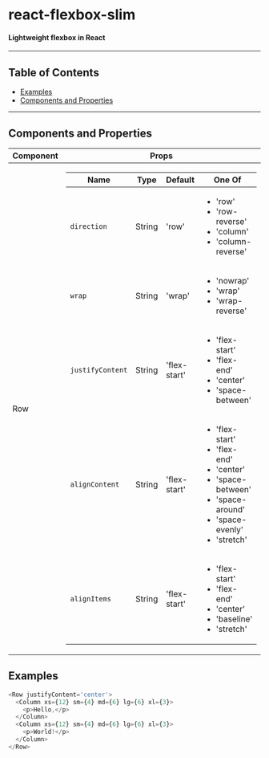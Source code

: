 # react-flexbox-slim

#### Lightweight flexbox in React

---

## Table of Contents

 - [Examples](#examples)
 - [Components and Properties](#Components-and-Properties)

---

## Components and Properties

| Component | Props |
| --- | --- |
| Row | <table><thead><tr><th>Name</th><th>Type</th><th>Default</th><th>One Of</th></tr></thead><tbody><tr><td><code>direction</code></td><td>String</td><td>'row'</td><td><ul><li>'row'</li><li>'row-reverse'</li><li>'column'</li><li>'column-reverse'</li></ul></td></tr><tr><td><code>wrap</code></td><td>String</td><td>'wrap'</td><td><ul><li>'nowrap'</li><li>'wrap'</li><li>'wrap-reverse'</li></ul></td></tr><tr><td><code>justifyContent</code></td><td>String</td><td>'flex-start'</td><td><ul><li>'flex-start'</li><li>'flex-end'</li><li>'center'</li><li>'space-between'</li></ul></td></tr><tr><td><code>alignContent</code></td><td>String</td><td>'flex-start'</td><td><ul><li>'flex-start'</li><li>'flex-end'</li><li>'center'</li><li>'space-between'</li><li>'space-around'</li><li>'space-evenly'</li><li>'stretch'</li></ul></td></tr><tr><td><code>alignItems</code></td><td>String</td><td>'flex-start'</td><td><ul><li>'flex-start'</li><li>'flex-end'</li><li>'center'</li><li>'baseline'</li><li>'stretch'</li></ul></td></tr></tbody></table> |

## Examples

```javascript
<Row justifyContent='center'>
  <Column xs={12} sm={4} md={6} lg={6} xl={3}>
    <p>Hello,</p>
  </Column>
  <Column xs={12} sm={4} md={6} lg={6} xl={3}>
    <p>World!</p>
  </Column>
</Row>
```